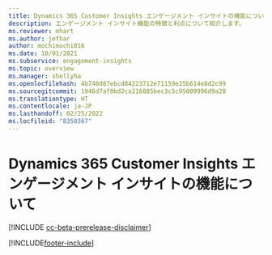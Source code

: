 ```yaml
---
title: Dynamics 365 Customer Insights エンゲージメント インサイトの機能について
description: エンゲージメント インサイト機能の特徴と利点について紹介します。
ms.reviewer: mhart
ms.author: jefhar
author: mochimochi016
ms.date: 10/01/2021
ms.subservice: engagement-insights
ms.topic: overview
ms.manager: shellyha
ms.openlocfilehash: 4b748d87ebcd84223712e71159e25b614e8d2c99
ms.sourcegitcommit: 1946d7af0bd2ca216885bec3c5c95009996d9a28
ms.translationtype: HT
ms.contentlocale: ja-JP
ms.lasthandoff: 02/25/2022
ms.locfileid: "8350367"
---
```

# <a name="about-dynamics-365-customer-insights-engagement-insights-capability"></a>Dynamics 365 Customer Insights エンゲージメント インサイトの機能について 

[!INCLUDE [cc-beta-prerelease-disclaimer](includes/cc-beta-prerelease-disclaimer.md)]

[!INCLUDE[footer-include](../includes/footer-banner.md)]
